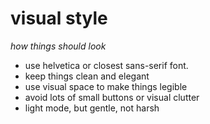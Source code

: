 # visual style
*how things should look*

- use helvetica or closest sans-serif font.
- keep things clean and elegant
- use visual space to make things legible
- avoid lots of small buttons or visual clutter
- light mode, but gentle, not harsh

